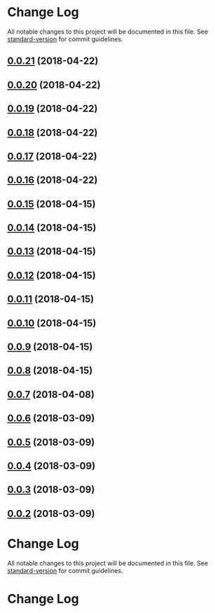# Change Log

All notable changes to this project will be documented in this file. See [standard-version](https://github.com/conventional-changelog/standard-version) for commit guidelines.

<a name="0.0.21"></a>
## [0.0.21](https://github.com/aivaras-ciurlionis/math-chart/compare/v0.0.20...v0.0.21) (2018-04-22)



<a name="0.0.20"></a>
## [0.0.20](https://github.com/aivaras-ciurlionis/math-chart/compare/v0.0.19...v0.0.20) (2018-04-22)



<a name="0.0.19"></a>
## [0.0.19](https://github.com/aivaras-ciurlionis/math-chart/compare/v0.0.18...v0.0.19) (2018-04-22)



<a name="0.0.18"></a>
## [0.0.18](https://github.com/aivaras-ciurlionis/math-chart/compare/v0.0.17...v0.0.18) (2018-04-22)



<a name="0.0.17"></a>
## [0.0.17](https://github.com/aivaras-ciurlionis/math-chart/compare/v0.0.16...v0.0.17) (2018-04-22)



<a name="0.0.16"></a>
## [0.0.16](https://github.com/aivaras-ciurlionis/math-chart/compare/v0.0.15...v0.0.16) (2018-04-22)



<a name="0.0.15"></a>
## [0.0.15](https://github.com/aivaras-ciurlionis/math-chart/compare/v0.0.14...v0.0.15) (2018-04-15)



<a name="0.0.14"></a>
## [0.0.14](https://github.com/aivaras-ciurlionis/math-chart/compare/v0.0.13...v0.0.14) (2018-04-15)



<a name="0.0.13"></a>
## [0.0.13](https://github.com/aivaras-ciurlionis/math-chart/compare/v0.0.12...v0.0.13) (2018-04-15)



<a name="0.0.12"></a>
## [0.0.12](https://github.com/aivaras-ciurlionis/math-chart/compare/v0.0.11...v0.0.12) (2018-04-15)



<a name="0.0.11"></a>
## [0.0.11](https://github.com/aivaras-ciurlionis/math-chart/compare/v0.0.10...v0.0.11) (2018-04-15)



<a name="0.0.10"></a>
## [0.0.10](https://github.com/aivaras-ciurlionis/math-chart/compare/v0.0.9...v0.0.10) (2018-04-15)



<a name="0.0.9"></a>
## [0.0.9](https://github.com/aivaras-ciurlionis/math-chart/compare/v0.0.8...v0.0.9) (2018-04-15)



<a name="0.0.8"></a>
## [0.0.8](https://github.com/aivaras-ciurlionis/math-chart/compare/v0.0.7...v0.0.8) (2018-04-15)



<a name="0.0.7"></a>
## [0.0.7](https://github.com/aivaras-ciurlionis/math-chart/compare/v0.0.6...v0.0.7) (2018-04-08)



<a name="0.0.6"></a>
## [0.0.6](https://github.com/aivaras-ciurlionis/math-chart/compare/v0.0.5...v0.0.6) (2018-03-09)



<a name="0.0.5"></a>
## [0.0.5](https://github.com/aivaras-ciurlionis/math-chart/compare/v0.0.4...v0.0.5) (2018-03-09)



<a name="0.0.4"></a>
## [0.0.4](https://github.com/aivaras-ciurlionis/math-chart/compare/v0.0.3...v0.0.4) (2018-03-09)



<a name="0.0.3"></a>
## [0.0.3](https://github.com/aivaras-ciurlionis/math-chart/compare/v0.0.2...v0.0.3) (2018-03-09)



<a name="0.0.2"></a>
## [0.0.2](https://github.com/aivaras-ciurlionis/math-chart/compare/v0.0.1...v0.0.2) (2018-03-09)



# Change Log

All notable changes to this project will be documented in this file. See [standard-version](https://github.com/conventional-changelog/standard-version) for commit guidelines.

# Change Log
